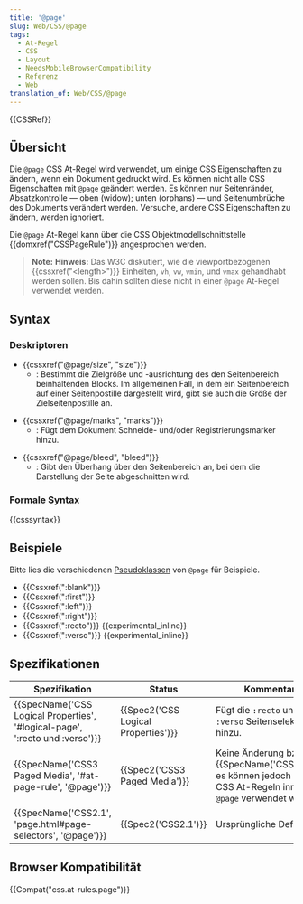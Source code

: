 ```yaml
---
title: '@page'
slug: Web/CSS/@page
tags:
  - At-Regel
  - CSS
  - Layout
  - NeedsMobileBrowserCompatibility
  - Referenz
  - Web
translation_of: Web/CSS/@page
---
```

{{CSSRef}}

## Übersicht

Die `@page` CSS At-Regel wird verwendet, um einige CSS Eigenschaften zu ändern, wenn ein Dokument gedruckt wird. Es können nicht alle CSS Eigenschaften mit `@page` geändert werden. Es können nur Seitenränder, Absatzkontrolle — oben (widow); unten (orphans) — und Seitenumbrüche des Dokuments verändert werden. Versuche, andere CSS Eigenschaften zu ändern, werden ignoriert.

Die `@page` At-Regel kann über die CSS Objektmodellschnittstelle {{domxref("CSSPageRule")}} angesprochen werden.

> **Note:** **Hinweis:** Das W3C diskutiert, wie die viewportbezogenen {{cssxref("&lt;length&gt;")}} Einheiten, `vh`, `vw`, `vmin`, und `vmax` gehandhabt werden sollen. Bis dahin sollten diese nicht in einer `@page` At-Regel verwendet werden.

## Syntax

### Deskriptoren

- {{cssxref("@page/size", "size")}}
  - : Bestimmt die Zielgröße und -ausrichtung des den Seitenbereich beinhaltenden Blocks. Im allgemeinen Fall, in dem ein Seitenbereich auf einer Seitenpostille dargestellt wird, gibt sie auch die Größe der Zielseitenpostille an.

<!---->

- {{cssxref("@page/marks", "marks")}}
  - : Fügt dem Dokument Schneide- und/oder Registrierungsmarker hinzu.

<!---->

- {{cssxref("@page/bleed", "bleed")}}
  - : Gibt den Überhang über den Seitenbereich an, bei dem die Darstellung der Seite abgeschnitten wird.

### Formale Syntax

{{csssyntax}}

## Beispiele

Bitte lies die verschiedenen [Pseudoklassen](/de/docs/Web/CSS/Pseudo-classes "Pseudo-classes") von `@page` für Beispiele.

- {{Cssxref(":blank")}}
- {{Cssxref(":first")}}
- {{Cssxref(":left")}}
- {{Cssxref(":right")}}
- {{Cssxref(":recto")}} {{experimental_inline}}
- {{Cssxref(":verso")}} {{experimental_inline}}

## Spezifikationen

| Spezifikation                                                                                        | Status                                           | Kommentar                                                                                                                  |
| ---------------------------------------------------------------------------------------------------- | ------------------------------------------------ | -------------------------------------------------------------------------------------------------------------------------- |
| {{SpecName('CSS Logical Properties', '#logical-page', ':recto und :verso')}} | {{Spec2('CSS Logical Properties')}} | Fügt die `:recto` und `:verso` Seitenselektoren hinzu.                                                                     |
| {{SpecName('CSS3 Paged Media', '#at-page-rule', '@page')}}                         | {{Spec2('CSS3 Paged Media')}}         | Keine Änderung bzgl. {{SpecName('CSS2.1')}}, es können jedoch mehr CSS At-Regeln innerhalb `@page` verwendet werden. |
| {{SpecName('CSS2.1', 'page.html#page-selectors', '@page')}}                     | {{Spec2('CSS2.1')}}                         | Ursprüngliche Definition                                                                                                   |

## Browser Kompatibilität

{{Compat("css.at-rules.page")}}
